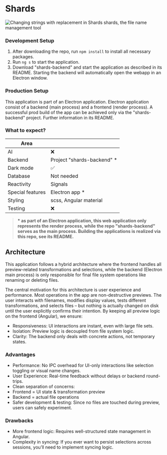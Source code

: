 # Shards
![Changing strings with replacement in Shards](https://github.com/user-attachments/assets/8b258860-febe-4bfb-be5d-f51916521753)
shards, the file name management tool

### Development Setup

1. After downloading the repo, run `npm install` to install all necessary packages.
2. Run `ng s` to start the application. 
3. Download "shards-backend" and start the application as described in its README. Starting the backend will automatically open the webapp in an Electron window.

### Production Setup

This application is part of an Electron application. Electron application consist of a backend (main process) and a frontend (render process). A successful prod build of the app can be achieved only via the "shards-backend" project. Further information in its README.

### What to expect?

| Area             |                            |
|------------------|----------------------------|
| AI               | ❌                          | 
| Backend          | Project "shards-backend" * | 
| Dark mode        | ✅                          |
| Database         | Not needed                 |
| Reactivity       | Signals                    |
| Special features | Electron app *             |
| Styling          | scss, Angular material     |
| Testing          | ❌                          |

> **\* as part of an Electron application, this web application only represents the render process, while the repo "shards-backend" serves as the main process. Building the applications is realized via this repo, see its README.**

## Architecture

This application follows a hybrid architecture where the frontend handles all preview-related transformations and selections, while the backend (Electron main process) is only responsible for final file system operations like renaming or deleting files.

The central motivation for this architecture is user experience and performance. Most operations in the app are non-destructive previews. The user interacts with filenames, modifies display values, tests different transformations, and selects files – but nothing is actually changed on disk until the user explicitly confirms their intention.
By keeping all preview logic on the frontend (Angular), we ensure:
- Responsiveness: UI interactions are instant, even with large file sets.
- Isolation: Preview logic is decoupled from file system logic.
- Clarity: The backend only deals with concrete actions, not temporary states.

### Advantages
- Performance: No IPC overhead for UI-only interactions like selection toggling or visual name changes.
- User Experience: Real-time feedback without delays or backend round-trips.
- Clean separation of concerns:
- Frontend = UI state & transformation preview
- Backend = actual file operations
- Safer development & testing: Since no files are touched during preview, users can safely experiment.

### Drawbacks
- More frontend logic: Requires well-structured state management in Angular.
- Complexity in syncing: If you ever want to persist selections across sessions, you’ll need to implement syncing logic.
